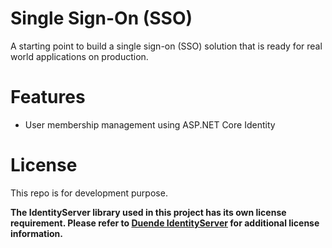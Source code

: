 # Single Sign-On (SSO) 
A starting point to build a single sign-on (SSO) solution that is ready for real world applications on production.

# Features
* User membership management using ASP.NET Core Identity

# License
This repo is for development purpose.

**The IdentityServer library used in this project has its own license requirement. Please refer to [Duende IdentityServer](https://duendesoftware.com/products/identityserver) for additional license information.**
